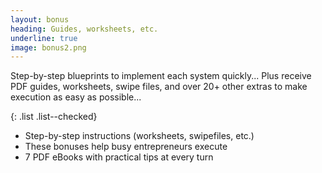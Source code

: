 ```yaml
---
layout: bonus
heading: Guides, worksheets, etc.
underline: true
image: bonus2.png
---
```


Step-by-step blueprints to implement each system quickly... Plus receive PDF guides, worksheets, swipe files, and over 20+ other extras to make execution as easy as possible...

{: .list .list--checked}
- Step-by-step instructions (worksheets, swipefiles, etc.)
- These bonuses help busy entrepreneurs execute
- 7 PDF eBooks with practical tips at every turn
